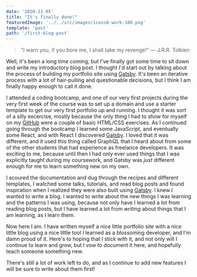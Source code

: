 ```yaml
---
date: '2020-11-05'
title: "It's finally done!"
featuredImage: '../../src/images/icons8-work-100.png'
template: 'post'
path: '/first-blog-post'
---
```


> "I warn you, if you bore me, I shall take my revenge!"
> &#8212; J.R.R. Tolkien

Well, it's been a long time coming, but I've finally got some time to sit down and write my introductory blog post. I thought I'd start out by talking about the process of building my portfolio site using [Gatsby][1]. It's been an iterative process with a lot of hair-pulling and questionable decisions, but I think I am finally happy enough to call it done.

I attended a coding bootcamp, and one of our very first projects during the very first week of the course was to set up a domain and use a starter template to get our very first portfolio up and running. I thought it was sort of a silly excercise, mostly because the only thing I had to show for myself on my [GitHub][2] were a couple of basic HTML/CSS exercises. As I continued going through the bootcamp I learned some JavaScript, and eventually some React, and with React I discovered [Gatsby][1]. I loved that it was different, and it used this thing called GraphQL that I heard about from some of the other students that had experience as freelance developers. It was exciting to me, because until then I had only ever used things that I was explicitly taught during my coursework, and Gatsby was _just_ different enough for me to learn something new on my own.

I scoured the documentation and dug through the recipes and different templates, I watched some talks, tutorials, and read blog posts and found inspiration when I realized they were also built using [Gatsby][1]. I knew I wanted to write a blog. I wanted to write about the new things I was learning and the patterns I was using, because not only have I learned a lot from reading blog posts, but I have learned a lot from _writing_ about things that I am learning, as I learn them.

Now here I am. I have written myself a nice little portfolio site with a nice little blog using a nice little tool I learned as a blossoming developer, and I'm damn proud of it. Here's to hoping that I stick with it, and not only will I continue to learn and grow, but I vow to document it here, and hopefully teach someone something new.

There's still a lot of work left to do, and as I continue to add new features I will be sure to write about them first!

[1]: https://gatsbyjs.com
[2]: https://github.com/gebhartn
